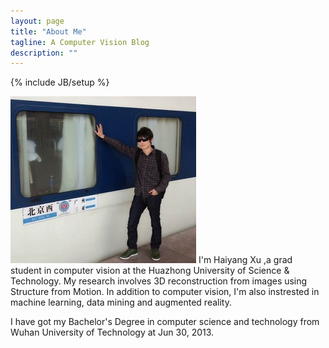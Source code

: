 ```yaml
---
layout: page
title: "About Me"
tagline: A Computer Vision Blog
description: ""
---
```

{% include JB/setup %}

![About Me][Me]
I'm Haiyang Xu ,a grad student in computer vision at the Huazhong University of Science & Technology. My research involves 3D reconstruction from images using Structure from Motion. In addition to computer vision, I'm also instrested in machine learning, data mining and augmented reality.

I have got my Bachelor's Degree in computer science and technology from Wuhan University of Technology at Jun 30, 2013.


[Me]: /assets/images/me.jpg "This was taken when I was going to Sanya."
